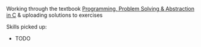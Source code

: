 Working through the textbook [Programming, Problem Solving & Abstraction in C](https://people.eng.unimelb.edu.au/ammoffat/ppsaa/) & uploading solutions to exercises

Skills picked up:
- TODO
